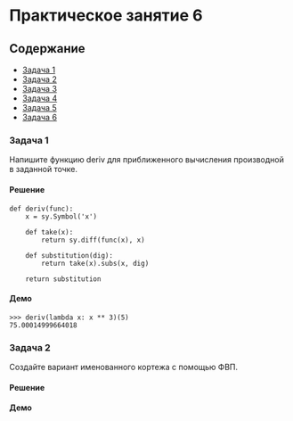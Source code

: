 # Практическое занятие 6

## Содержание

- [Задача 1](#задача-1)
- [Задача 2](#задача-2)
- [Задача 3](#задача-3)
- [Задача 4](#задача-4)
- [Задача 5](#задача-5)
- [Задача 6](#задача-6)

### Задача 1

Напишите функцию deriv для приближенного вычисления производной в заданной
точке.

#### Решение

```bigquery
def deriv(func):
    x = sy.Symbol('x')

    def take(x):
        return sy.diff(func(x), x)

    def substitution(dig):
        return take(x).subs(x, dig)

    return substitution
```

#### Демо

```bigquery
>>> deriv(lambda x: x ** 3)(5)
75.00014999664018
```

### Задача 2

Создайте вариант именованного кортежа с помощью ФВП.

#### Решение



#### Демо
